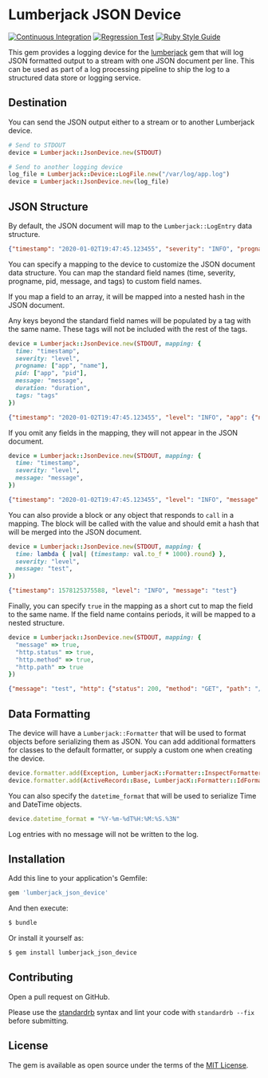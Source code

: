 # Lumberjack JSON Device

[![Continuous Integration](https://github.com/bdurand/lumberjack_json_device/actions/workflows/continuous_integration.yml/badge.svg)](https://github.com/bdurand/lumberjack_json_device/actions/workflows/continuous_integration.yml)
[![Regression Test](https://github.com/bdurand/lumberjack_json_device/actions/workflows/regression_test.yml/badge.svg)](https://github.com/bdurand/lumberjack_json_device/actions/workflows/regression_test.yml)
[![Ruby Style Guide](https://img.shields.io/badge/code_style-standard-brightgreen.svg)](https://github.com/testdouble/standard)

This gem provides a logging device for the [lumberjack](https://github.com/bdurand/lumberjack) gem that will log JSON formatted output to a stream with one JSON document per line. This can be used as part of a log processing pipeline to ship the log to a structured data store or logging service.

## Destination

You can send the JSON output either to a stream or to another Lumberjack device.

```ruby
# Send to STDOUT
device = Lumberjack::JsonDevice.new(STDOUT)

# Send to another logging device
log_file = Lumberjack::Device::LogFile.new("/var/log/app.log")
device = Lumberjack::JsonDevice.new(log_file)
```

## JSON Structure

By default, the JSON document will map to the `Lumberjack::LogEntry` data structure.

```json
{"timestamp": "2020-01-02T19:47:45.123455", "severity": "INFO", "progname": "web", "pid": 101, "message": "test", "tags": {"foo": "bar"}}
```

You can specify a mapping to the device to customize the JSON document data structure. You can map the standard field names (time, severity, progname, pid, message, and tags) to custom field names.

If you map a field to an array, it will be mapped into a nested hash in the JSON document.

Any keys beyond the standard field names will be populated by a tag with the same name. These tags will not be included with the rest of the tags.

```ruby
device = Lumberjack::JsonDevice.new(STDOUT, mapping: {
  time: "timestamp",
  severity: "level",
  progname: ["app", "name"],
  pid: ["app", "pid"],
  message: "message",
  duration: "duration",
  tags: "tags"
})
```

```json
{"timestamp": "2020-01-02T19:47:45.123455", "level": "INFO", "app": {"name": "web", "pid": 101}, "message": "test", "duration": 5, "tags": {"foo": "bar"}}
```

If you omit any fields in the mapping, they will not appear in the JSON document.

```ruby
device = Lumberjack::JsonDevice.new(STDOUT, mapping: {
  time: "timestamp",
  severity: "level",
  message: "message",
})
```

```json
{"timestamp": "2020-01-02T19:47:45.123455", "level": "INFO", "message": "test"}
```

You can also provide a block or any object that responds to `call` in a mapping. The block will be called with the value and should emit a hash that will be merged into the JSON document.

```ruby
device = Lumberjack::JsonDevice.new(STDOUT, mapping: {
  time: lambda { |val| (timestamp: val.to_f * 1000).round} },
  severity: "level",
  message: "test",
})
```

```json
{"timestamp": 1578125375588, "level": "INFO", "message": "test"}
```

Finally, you can specify `true` in the mapping as a short cut to map the field to the same name. If the field name contains periods, it will be mapped to a nested structure.

```ruby
device = Lumberjack::JsonDevice.new(STDOUT, mapping: {
  "message" => true,
  "http.status" => true,
  "http.method" => true,
  "http.path" => true
})
```

```json
{"message": "test", "http": {"status": 200, "method": "GET", "path": "/resource"}}
```


## Data Formatting

The device will have a `Lumberjack::Formatter` that will be used to format objects before serializing them as JSON. You can add additional formatters for classes to the default formatter, or supply a custom one when creating the device.

```ruby
device.formatter.add(Exception, LumberjacK::Formatter::InspectFormatter.new)
device.formatter.add(ActiveRecord::Base, LumberjacK::Formatter::IdFormatter.new)
```

You can also specify the `datetime_format` that will be used to serialize Time and DateTime objects.

```ruby
device.datetime_format = "%Y-%m-%dT%H:%M:%S.%3N"
```

Log entries with no message will not be written to the log.

## Installation

Add this line to your application's Gemfile:

```ruby
gem 'lumberjack_json_device'
```

And then execute:
```bash
$ bundle
```

Or install it yourself as:
```bash
$ gem install lumberjack_json_device
```

## Contributing

Open a pull request on GitHub.

Please use the [standardrb](https://github.com/testdouble/standard) syntax and lint your code with `standardrb --fix` before submitting.

## License

The gem is available as open source under the terms of the [MIT License](https://opensource.org/licenses/MIT).
